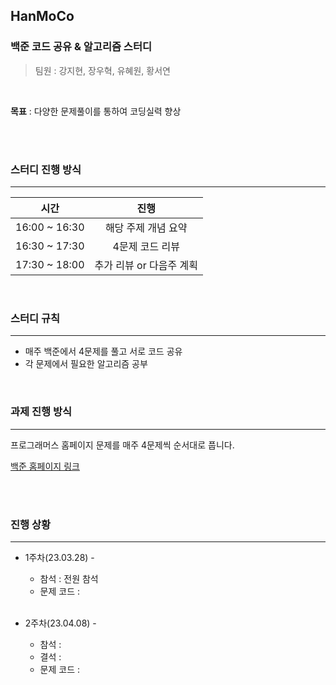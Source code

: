## HanMoCo 
### 백준 코드 공유 & 알고리즘 스터디

> 팀원 : 강지현, 장우혁, 유혜원, 황서연

<br>

**목표** : 다양한 문제풀이를 통하여 코딩실력 향상

<br>

<br>

### 스터디 진행 방식

---

|     시간      |                진행                 |
| :-----------: | :---------------------------------: |
| 16:00 ~ 16:30 |         해당 주제 개념 요약         |
| 16:30 ~ 17:30 |           4문제 코드 리뷰           |
| 17:30 ~ 18:00 | 추가 리뷰 or 다음주 계획  |

<br>

### 스터디 규칙

---

- 매주 백준에서 4문제를 풀고 서로 코드 공유
- 각 문제에서 필요한 알고리즘 공부 

<br>

### 과제 진행 방식

---

프로그래머스 홈페이지 문제를 매주 4문제씩 순서대로 풉니다.

[백준 홈페이지 링크](<https://www.acmicpc.net/>)

<br>

<br>

### 진행 상황

---

- 1주차(23.03.28) - 

  - 참석 : 전원 참석
  - 문제 코드 :
  <br>

- 2주차(23.04.08) - 

  - 참석 :
  - 결석 : 
  - 문제 코드 : 

  <br>

